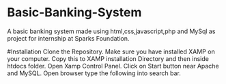 # Basic-Banking-System
A basic banking system made using html,css,javascript,php and MySql as project for internship at  Sparks Foundation.

#Installation
Clone the Repository.
Make sure you have installed XAMP on your computer.
Copy this  to XAMP installation Directory and then inside htdocs folder.
Open Xamp Control Panel. Click on Start button near Apache and MySQL.
Open browser type the following into search bar.
